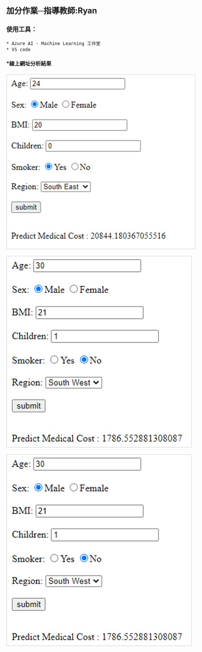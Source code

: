 ## 加分作業─指導教師:Ryan
### 使用工具：
    * Azure AI - Machine Learning 工作室
    * VS code
#### *線上網址分析結果
![Alt text](https://raw.githubusercontent.com/Ya-Cing/LAT-Repo/main/2023%2005%2024(%E5%8A%A0%E5%88%86%E4%BD%9C%E6%A5%AD)/ExHW-1.jpg)

![Alt text](https://raw.githubusercontent.com/Ya-Cing/LAT-Repo/main/2023%2005%2024(%E5%8A%A0%E5%88%86%E4%BD%9C%E6%A5%AD)/ExHW-2.jpg)

![Alt text](https://raw.githubusercontent.com/Ya-Cing/LAT-Repo/main/2023%2005%2024(%E5%8A%A0%E5%88%86%E4%BD%9C%E6%A5%AD)/ExHW-2.jpg)